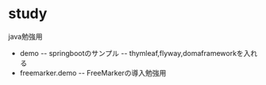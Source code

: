 # study
java勉強用
- demo
-- springbootのサンプル
-- thymleaf,flyway,domaframeworkを入れる
- freemarker.demo
-- FreeMarkerの導入勉強用
